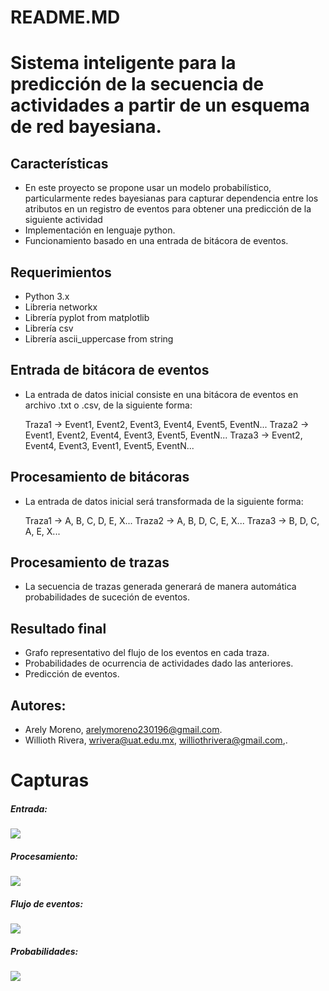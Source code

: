 # README.MD
# Sistema inteligente para la predicción de la secuencia de actividades a partir de un esquema de red bayesiana.

## Características
- En este proyecto se propone usar un modelo probabilístico, particularmente redes bayesianas para capturar dependencia entre los atributos en un registro de eventos para obtener una predicción de la siguiente actividad
- Implementación en lenguaje python.
- Funcionamiento basado en una entrada de bitácora de eventos.


 
## Requerimientos
+ Python 3.x
+ Libreria networkx
+ Librería pyplot from matplotlib
+ Librería csv
+ Librería ascii_uppercase from string

## Entrada de bitácora de eventos
- La entrada de datos inicial consiste en una bitácora de eventos en archivo .txt o .csv, de la siguiente forma:

    Traza1 -> Event1, Event2, Event3, Event4, Event5, EventN... 
	Traza2 -> Event1, Event2, Event4, Event3, Event5, EventN... 
	Traza3 -> Event2, Event4, Event3, Event1, Event5, EventN... 
	
## Procesamiento de bitácoras
- La entrada de datos inicial será transformada de la siguiente forma:

    Traza1 -> A, B, C, D, E, X... 
	Traza2 -> A, B, D, C, E, X... 
	Traza3 -> B, D, C, A, E, X... 

## Procesamiento de trazas
- La secuencia de trazas generada generará de manera automática probabilidades de suceción de eventos.

## Resultado final
- Grafo representativo del flujo de los eventos en cada traza.
- Probabilidades de ocurrencia de actividades dado las anteriores.
- Predicción de eventos.

## Autores:
- Arely Moreno, arelymoreno230196@gmail.com.
- Willioth Rivera, wrivera@uat.edu.mx, williothrivera@gmail.com,.

# Capturas

##### Entrada: 
![](https://1.bp.blogspot.com/-eqjgSPQo6Cg/X8clgu2NdZI/AAAAAAAAHm4/mf7kxLKvNKcIcyQZMVilY-rpV4SqTHrKACLcBGAsYHQ/s1186/entrada.png) 

##### Procesamiento:

![](https://1.bp.blogspot.com/-IMQ5hXWS56A/X8clgARGV4I/AAAAAAAAHmw/241-sZpSU1olVBD5aDBnXrVIHT0AaWPwwCLcBGAsYHQ/s1145/ejecucion.png) 

##### Flujo de eventos:

![](https://1.bp.blogspot.com/-UG-QaOXgyRs/X8clgNKSeLI/AAAAAAAAHms/4JVbK2mkKvUIuQLjMFVofqY52gdMoyrJQCLcBGAsYHQ/s1242/Grafo.png) 

##### Probabilidades:

![](https://1.bp.blogspot.com/-0LX9KIWLTFA/X8clgtChVhI/AAAAAAAAHm0/VTSyOLbQ9RMyUH5APJHKu_UjpUMxIfkJQCLcBGAsYHQ/s1053/probs.png)
